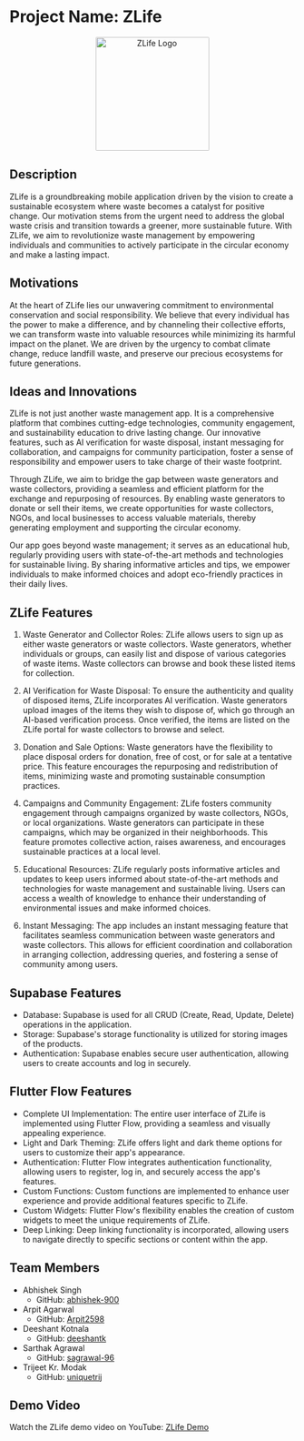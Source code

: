 # Project Name: ZLife
<p style="text-align: center;"><img src="https://storage.googleapis.com/flutterflow-io-6f20.appspot.com/projects/sust-me-tukv3j/assets/2rsnqahc5olo/ZLife.png" alt="ZLife Logo" height="200px" style="border-radius: 1%; object-fit: cover;"></p>

## Description
ZLife is a groundbreaking mobile application driven by the vision to create a sustainable ecosystem where waste becomes a catalyst for positive change. Our motivation stems from the urgent need to address the global waste crisis and transition towards a greener, more sustainable future. With ZLife, we aim to revolutionize waste management by empowering individuals and communities to actively participate in the circular economy and make a lasting impact.

## Motivations
At the heart of ZLife lies our unwavering commitment to environmental conservation and social responsibility. We believe that every individual has the power to make a difference, and by channeling their collective efforts, we can transform waste into valuable resources while minimizing its harmful impact on the planet. We are driven by the urgency to combat climate change, reduce landfill waste, and preserve our precious ecosystems for future generations.

## Ideas and Innovations
ZLife is not just another waste management app. It is a comprehensive platform that combines cutting-edge technologies, community engagement, and sustainability education to drive lasting change. Our innovative features, such as AI verification for waste disposal, instant messaging for collaboration, and campaigns for community participation, foster a sense of responsibility and empower users to take charge of their waste footprint.

Through ZLife, we aim to bridge the gap between waste generators and waste collectors, providing a seamless and efficient platform for the exchange and repurposing of resources. By enabling waste generators to donate or sell their items, we create opportunities for waste collectors, NGOs, and local businesses to access valuable materials, thereby generating employment and supporting the circular economy.

Our app goes beyond waste management; it serves as an educational hub, regularly providing users with state-of-the-art methods and technologies for sustainable living. By sharing informative articles and tips, we empower individuals to make informed choices and adopt eco-friendly practices in their daily lives.

## ZLife Features
1. Waste Generator and Collector Roles:
ZLife allows users to sign up as either waste generators or waste collectors. Waste generators, whether individuals or groups, can easily list and dispose of various categories of waste items. Waste collectors can browse and book these listed items for collection.

2. AI Verification for Waste Disposal:
To ensure the authenticity and quality of disposed items, ZLife incorporates AI verification. Waste generators upload images of the items they wish to dispose of, which go through an AI-based verification process. Once verified, the items are listed on the ZLife portal for waste collectors to browse and select.

3. Donation and Sale Options:
Waste generators have the flexibility to place disposal orders for donation, free of cost, or for sale at a tentative price. This feature encourages the repurposing and redistribution of items, minimizing waste and promoting sustainable consumption practices.

4. Campaigns and Community Engagement:
ZLife fosters community engagement through campaigns organized by waste collectors, NGOs, or local organizations. Waste generators can participate in these campaigns, which may be organized in their neighborhoods. This feature promotes collective action, raises awareness, and encourages sustainable practices at a local level.

5. Educational Resources:
ZLife regularly posts informative articles and updates to keep users informed about state-of-the-art methods and technologies for waste management and sustainable living. Users can access a wealth of knowledge to enhance their understanding of environmental issues and make informed choices.

6. Instant Messaging:
The app includes an instant messaging feature that facilitates seamless communication between waste generators and waste collectors. This allows for efficient coordination and collaboration in arranging collection, addressing queries, and fostering a sense of community among users.

## Supabase Features
- Database: Supabase is used for all CRUD (Create, Read, Update, Delete) operations in the application.
- Storage: Supabase's storage functionality is utilized for storing images of the products.
- Authentication: Supabase enables secure user authentication, allowing users to create accounts and log in securely.

## Flutter Flow Features
- Complete UI Implementation: The entire user interface of ZLife is implemented using Flutter Flow, providing a seamless and visually appealing experience.
- Light and Dark Theming: ZLife offers light and dark theme options for users to customize their app's appearance.
- Authentication: Flutter Flow integrates authentication functionality, allowing users to register, log in, and securely access the app's features.
- Custom Functions: Custom functions are implemented to enhance user experience and provide additional features specific to ZLife.
- Custom Widgets: Flutter Flow's flexibility enables the creation of custom widgets to meet the unique requirements of ZLife.
- Deep Linking: Deep linking functionality is incorporated, allowing users to navigate directly to specific sections or content within the app.

## Team Members
- Abhishek Singh
  - GitHub: [abhishek-900](https://github.com/abhishek-900)
- Arpit Agarwal
  - GitHub: [Arpit2598](https://github.com/Arpit2598)
- Deeshant Kotnala
  - GitHub: [deeshantk](https://github.com/deeshantk)
- Sarthak Agrawal
  - GitHub: [sagrawal-96](https://github.com/sagrawal-96)
- Trijeet Kr. Modak
  - GitHub: [uniquetrij](https://github.com/uniquetrij)

## Demo Video
Watch the ZLife demo video on YouTube: [ZLife Demo](https://youtu.be/demo-video-link)
